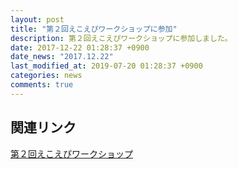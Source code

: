 ```yaml
---
layout: post
title: "第２回えこえぴワークショップに参加"
description: 第２回えこえぴワークショップに参加しました。
date: 2017-12-22 01:28:37 +0900
date_news: "2017.12.22"
last_modified_at: 2019-07-20 01:28:37 +0900
categories: news
comments: true
---
```


## 関連リンク

[第２回えこえぴワークショップ](https://ecoepi.jimdo.com)
